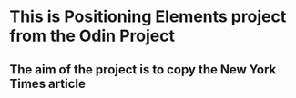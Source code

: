# This is Positioning Elements project from the Odin Project

## The aim of the project is to copy the New York Times article